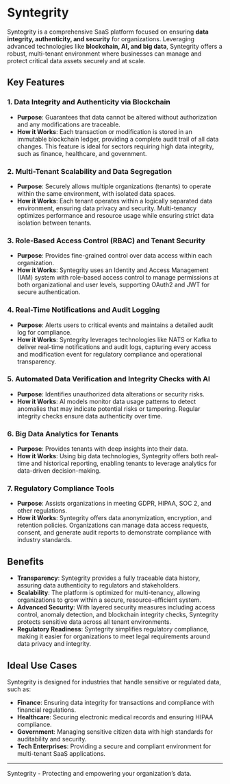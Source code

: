 # Syntegrity

Syntegrity is a comprehensive SaaS platform focused on ensuring **data integrity, authenticity, and security** for organizations. Leveraging advanced technologies like **blockchain, AI, and big data**, Syntegrity offers a robust, multi-tenant environment where businesses can manage and protect critical data assets securely and at scale.

## Key Features

### 1. Data Integrity and Authenticity via Blockchain
- **Purpose**: Guarantees that data cannot be altered without authorization and any modifications are traceable.
- **How it Works**: Each transaction or modification is stored in an immutable blockchain ledger, providing a complete audit trail of all data changes. This feature is ideal for sectors requiring high data integrity, such as finance, healthcare, and government.

### 2. Multi-Tenant Scalability and Data Segregation
- **Purpose**: Securely allows multiple organizations (tenants) to operate within the same environment, with isolated data spaces.
- **How it Works**: Each tenant operates within a logically separated data environment, ensuring data privacy and security. Multi-tenancy optimizes performance and resource usage while ensuring strict data isolation between tenants.

### 3. Role-Based Access Control (RBAC) and Tenant Security
- **Purpose**: Provides fine-grained control over data access within each organization.
- **How it Works**: Syntegrity uses an Identity and Access Management (IAM) system with role-based access control to manage permissions at both organizational and user levels, supporting OAuth2 and JWT for secure authentication.

### 4. Real-Time Notifications and Audit Logging
- **Purpose**: Alerts users to critical events and maintains a detailed audit log for compliance.
- **How it Works**: Syntegrity leverages technologies like NATS or Kafka to deliver real-time notifications and audit logs, capturing every access and modification event for regulatory compliance and operational transparency.

### 5. Automated Data Verification and Integrity Checks with AI
- **Purpose**: Identifies unauthorized data alterations or security risks.
- **How it Works**: AI models monitor data usage patterns to detect anomalies that may indicate potential risks or tampering. Regular integrity checks ensure data authenticity over time.

### 6. Big Data Analytics for Tenants
- **Purpose**: Provides tenants with deep insights into their data.
- **How it Works**: Using big data technologies, Syntegrity offers both real-time and historical reporting, enabling tenants to leverage analytics for data-driven decision-making.

### 7. Regulatory Compliance Tools
- **Purpose**: Assists organizations in meeting GDPR, HIPAA, SOC 2, and other regulations.
- **How it Works**: Syntegrity offers data anonymization, encryption, and retention policies. Organizations can manage data access requests, consent, and generate audit reports to demonstrate compliance with industry standards.

## Benefits

- **Transparency**: Syntegrity provides a fully traceable data history, assuring data authenticity to regulators and stakeholders.
- **Scalability**: The platform is optimized for multi-tenancy, allowing organizations to grow within a secure, resource-efficient system.
- **Advanced Security**: With layered security measures including access control, anomaly detection, and blockchain integrity checks, Syntegrity protects sensitive data across all tenant environments.
- **Regulatory Readiness**: Syntegrity simplifies regulatory compliance, making it easier for organizations to meet legal requirements around data privacy and integrity.

## Ideal Use Cases

Syntegrity is designed for industries that handle sensitive or regulated data, such as:
- **Finance**: Ensuring data integrity for transactions and compliance with financial regulations.
- **Healthcare**: Securing electronic medical records and ensuring HIPAA compliance.
- **Government**: Managing sensitive citizen data with high standards for auditability and security.
- **Tech Enterprises**: Providing a secure and compliant environment for multi-tenant SaaS applications.

---

Syntegrity - Protecting and empowering your organization’s data.
